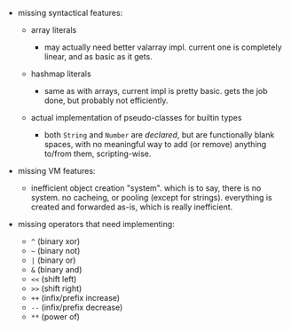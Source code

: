 
 - missing syntactical features:

    + array literals
        - may actually need better valarray impl. current one is completely linear, and as basic as it gets.

    + hashmap literals
        - same as with arrays, current impl is pretty basic. gets the job done, but probably not efficiently.

    + actual implementation of pseudo-classes for builtin types
        - both `String` and `Number` are *declared*, but are functionally blank spaces, with
          no meaningful way to add (or remove) anything to/from them, scripting-wise.

 - missing VM features:
    + inefficient object creation "system".
      which is to say, there is no system. no cacheing, or pooling (except for strings).
      everything is created and forwarded as-is, which is really inefficient.

 - missing operators that need implementing:
    + `^` (binary xor)
    + `~` (binary not)
    + `|` (binary or)
    + `&` (binary and)
    + `<<` (shift left)
    + `>>` (shift right)
    + `++` (infix/prefix increase)
    + `--` (infix/prefix decrease)
    + `**` (power of)


